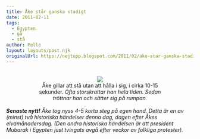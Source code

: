 ```yaml
---
title: Åke står ganska stadigt
date: 2011-02-11
tags: 
  - Egypten
  - gå
  - stå	
author: Pelle
layout: layouts/post.njk
originalUrl: https://nejtupp.blogspot.com/2011/02/ake-star-ganska-stadigt.html
---
```


<div style="text-align: center;"><br><img src="../../../../img/%25C3%2585kes%2Bframsteg-IMG_0934.jpg"><br>
	<figcaption>Åke gillar att stå utan att hålla i sig, i cirka 10-15<br>sekunder.  </span><span style="font-style: italic;">Ofta storskrattar han hela tiden. Sedan<br>tröttnar han och sätter sig på rumpan.</span></span><br><br><div style="text-align: left;"><span style="font-weight: bold; font-style: italic;">Senaste nytt!</span><span style="font-style: italic;"> Åke tog nyss 4-5 korta steg på egen hand. Detta är en av (minst) två historiska händelser denna dag, dagen efter Åkes elvamånadersdag. (Den andra historiska händelsen är att president Mubarak i Egypten just tvingats avgå efter veckor av folkliga protester). </figcaption>
</figure></div>
